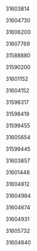 31603814

31604730

31606200

31607769

31588880

31590200

31601152

31604152

31598317

31598419

31599455

31605654

31599445

31603857

31601448

31604812

31604984

31604674

31604931

31605732

31604840

